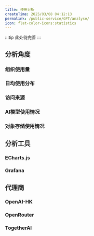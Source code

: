 ```yaml
---
title: 使用分析
createTime: 2025/03/08 04:12:13
permalink: /public-service/GPT/analyse/
icon: flat-color-icons:statistics
---
```

:::tip
此处待完善
:::
## 分析角度

### 组织使用量

### 日均使用分布

### 访问来源

### AI模型使用情况

### 对象存储使用情况


## 分析工具

### ECharts.js

### Grafana

## 代理商

### OpenAI-HK

### OpenRouter

### TogetherAI

